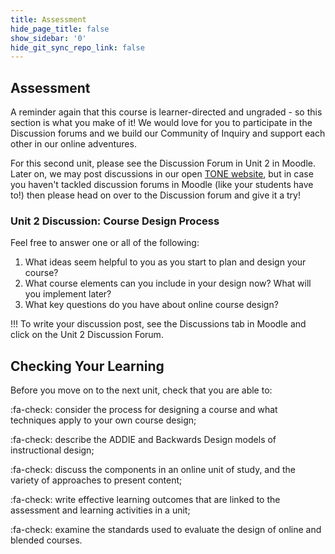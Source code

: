 ```yaml
---
title: Assessment
hide_page_title: false
show_sidebar: '0'
hide_git_sync_repo_link: false
---
```

## Assessment

A reminder again that this course is learner-directed and ungraded - so this section is what you make of it!
We would love for you to participate in the Discussion forums and we build our Community of Inquiry and support each other in our online adventures.

For this second unit, please see the Discussion Forum in Unit 2 in Moodle.  Later on, we may post discussions in our open [TONE website](http://multi-access.twu.ca/tone/april-2020/overview), but in case you haven't tackled discussion forums in Moodle (like your students have to!) then please head on over to the Discussion forum and give it a try!


### Unit 2 Discussion: Course Design Process
Feel free to answer one or all of the following:
1. What ideas seem helpful to you as you start to plan and design your course?
2. What course elements can you include in your design now?  What will you implement later?
3. What key questions do you have about online course design?

!!! To write your discussion post, see the Discussions tab in Moodle and click on the Unit 2 Discussion Forum.

## Checking Your Learning

Before you move on to the next unit, check that you are able to:  

:fa-check: consider the process for designing a course and what techniques apply to your own course design;

:fa-check: describe the ADDIE and Backwards Design models of instructional design;

:fa-check: discuss the components in an online unit of study, and the variety of approaches to present content;

:fa-check: write effective learning outcomes that are linked to the assessment and learning activities in a unit;

:fa-check: examine the standards used to evaluate the design of online and blended courses.
